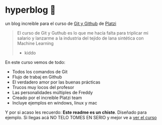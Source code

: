 # hyperblog 💪
un blog increible para el curso de [Git y Github](https://platzi.com/cursos/git-github/ "Git y Github") de [Platzi](https://platzi.com/home "Platzi")
> El curso de Git y Guthub es lo que me hacía falta para triplicar mi salario y lanzarme a la industria del tejido de lana sintética con Machine Learning
>  - kiddo

En este curso vemos de todo: 
* Todos los comandos de Git
* Flujo de trabaj en Github
* El verdadero amor por las buenas prácticas
* Trucos muy locos del profesor
* Las personalidades múltiples de Freddy
* Creado por el increible Platzi team
* Incluye ejemplos en windows, linux y mac

Y por si acaso les recuerdo: **Este readme es un chiste**.  Diseñado para ejemplo. Si llegas acá NO TELO TOMES EN SERIO y mejor ve a [ver el curso](https://platzi.com/cursos/git-github/ "ver el curso") 
